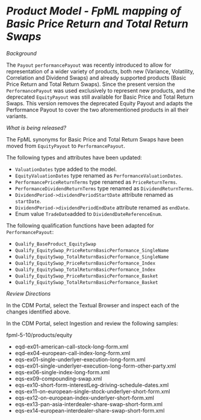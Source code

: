 # *Product Model - FpML mapping of Basic Price Return and Total Return Swaps*

_Background_

The `Payout` `performancePayout` was recently introduced to allow for representation of a wider variety of products, both new (Variance, Volatility, Correlation and Dividend Swaps) and already supported products (Basic Price Return and Total Return Swaps). Since the present version the `PerformancePayout` was used exclusively to represent new products, and the deprecated `EquityPayout` was still available for Basic Price and Total Return Swaps. This version removes the deprecated Equity Payout and adapts the Performance Payout to cover the two aforementioned products in all their variants.

_What is being released?_

The FpML synonyms for Basic Price and Total Return Swaps have been moved from `EquityPayout` to `PerformancePayout`.

The following types and attributes have been updated:

- `ValuationDates` type added to the model.
- `EquityValuationDates` type renamed as `PerformanceValuationDates`.
- `PerformancePriceReturnTerms` type renamed as `PriceReturnTerms`.
- `PerformanceDividendReturnTerms` type renamed as `DividendReturnTerms`.
- `DividendPeriod->dividendPeriodStartDate` attribute renamed as `startDate`.
- `DividendPeriod->dividendPeriodEndDate` attribute renamed as `endDate`.
- Enum value `TradeDate`added to `DividendDateReferenceEnum`.

The following qualification functions have been adapted for `PerformancePayout`:

- `Qualify_BaseProduct_EquitySwap`
- `Qualify_EquitySwap_PriceReturnBasicPerformance_SingleName`
- `Qualify_EquitySwap_TotalReturnBasicPerformance_SingleName`
- `Qualify_EquitySwap_PriceReturnBasicPerformance_Index`
- `Qualify_EquitySwap_TotalReturnBasicPerformance_Index`
- `Qualify_EquitySwap_PriceReturnBasicPerformance_Basket`
- `Qualify_EquitySwap_TotalReturnBasicPerformance_Basket`

_Review Directions_

In the CDM Portal, select the Textual Browser and inspect each of the changes identified above.

In the CDM Portal, select Ingestion and review the following samples:

fpml-5-10/products/equity
- eqd-ex01-american-call-stock-long-form.xml
- eqd-ex04-european-call-index-long-form.xml
- eqs-ex01-single-underlyer-execution-long-form.xml
- eqs-ex01-single-underlyer-execution-long-form-other-party.xml
- eqs-ex06-single-index-long-form.xml
- eqs-ex09-compounding-swap.xml
- eqs-ex10-short-form-interestLeg-driving-schedule-dates.xml
- eqs-ex11-on-european-single-stock-underlyer-short-form.xml
- eqs-ex12-on-european-index-underlyer-short-form.xml
- eqs-ex13-pan-asia-interdealer-share-swap-short-form.xml
- eqs-ex14-european-interdealer-share-swap-short-form.xml

